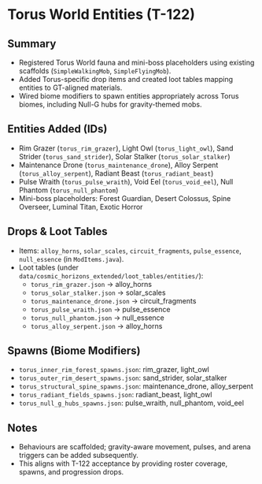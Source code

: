 # Torus World Entities (T-122)

## Summary

- Registered Torus World fauna and mini-boss placeholders using existing scaffolds (`SimpleWalkingMob`, `SimpleFlyingMob`).
- Added Torus-specific drop items and created loot tables mapping entities to GT-aligned materials.
- Wired biome modifiers to spawn entities appropriately across Torus biomes, including Null-G hubs for gravity-themed mobs.

## Entities Added (IDs)

- Rim Grazer (`torus_rim_grazer`), Light Owl (`torus_light_owl`), Sand Strider (`torus_sand_strider`), Solar Stalker (`torus_solar_stalker`)
- Maintenance Drone (`torus_maintenance_drone`), Alloy Serpent (`torus_alloy_serpent`), Radiant Beast (`torus_radiant_beast`)
- Pulse Wraith (`torus_pulse_wraith`), Void Eel (`torus_void_eel`), Null Phantom (`torus_null_phantom`)
- Mini-boss placeholders: Forest Guardian, Desert Colossus, Spine Overseer, Luminal Titan, Exotic Horror

## Drops & Loot Tables

- Items: `alloy_horns`, `solar_scales`, `circuit_fragments`, `pulse_essence`, `null_essence` (in `ModItems.java`).
- Loot tables (under `data/cosmic_horizons_extended/loot_tables/entities/`):
  - `torus_rim_grazer.json` → alloy_horns
  - `torus_solar_stalker.json` → solar_scales
  - `torus_maintenance_drone.json` → circuit_fragments
  - `torus_pulse_wraith.json` → pulse_essence
  - `torus_null_phantom.json` → null_essence
  - `torus_alloy_serpent.json` → alloy_horns

## Spawns (Biome Modifiers)

- `torus_inner_rim_forest_spawns.json`: rim_grazer, light_owl
- `torus_outer_rim_desert_spawns.json`: sand_strider, solar_stalker
- `torus_structural_spine_spawns.json`: maintenance_drone, alloy_serpent
- `torus_radiant_fields_spawns.json`: radiant_beast, light_owl
- `torus_null_g_hubs_spawns.json`: pulse_wraith, null_phantom, void_eel

## Notes

- Behaviours are scaffolded; gravity-aware movement, pulses, and arena triggers can be added subsequently.
- This aligns with T-122 acceptance by providing roster coverage, spawns, and progression drops.
